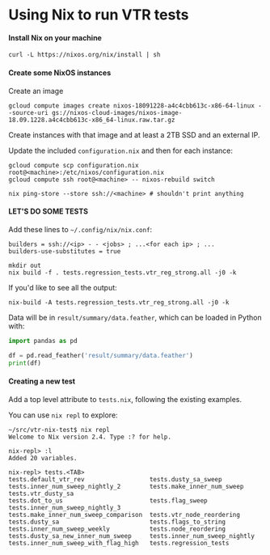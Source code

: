 Using Nix to run VTR tests
==========================

#### Install Nix on your machine

`curl -L https://nixos.org/nix/install | sh`

#### Create some NixOS instances

Create an image

```shell
gcloud compute images create nixos-18091228-a4c4cbb613c-x86-64-linux --source-uri gs://nixos-cloud-images/nixos-image-18.09.1228.a4c4cbb613c-x86_64-linux.raw.tar.gz
```

Create instances with that image and at least a 2TB SSD and an external IP.

Update the included `configuration.nix` and then for each instance:

```shell
gcloud compute scp configuration.nix root@<machine>:/etc/nixos/configuration.nix
gcloud compute ssh root@<machine> -- nixos-rebuild switch

nix ping-store --store ssh://<machine> # shouldn't print anything
```

#### LET'S DO SOME TESTS

Add these lines to `~/.config/nix/nix.conf`:

```
builders = ssh://<ip> - - <jobs> ; ...<for each ip> ; ...
builders-use-substitutes = true
```

```shell
mkdir out
nix build -f . tests.regression_tests.vtr_reg_strong.all -j0 -k
```

If you'd like to see all the output:

```shell
nix-build -A tests.regression_tests.vtr_reg_strong.all -j0 -k
```

Data will be in `result/summary/data.feather`, which can be loaded in Python with:

```python
import pandas as pd

df = pd.read_feather('result/summary/data.feather')
print(df)
```

#### Creating a new test

Add a top level attribute to `tests.nix`, following the existing examples.

You can use `nix repl` to explore:

```
~/src/vtr-nix-test$ nix repl
Welcome to Nix version 2.4. Type :? for help.

nix-repl> :l
Added 20 variables.

nix-repl> tests.<TAB>
tests.default_vtr_rev                  tests.dusty_sa_sweep                   tests.inner_num_sweep_nightly_2        tests.make_inner_num_sweep             tests.vtr_dusty_sa
tests.dot_to_us                        tests.flag_sweep                       tests.inner_num_sweep_nightly_3        tests.make_inner_num_sweep_comparison  tests.vtr_node_reordering
tests.dusty_sa                         tests.flags_to_string                  tests.inner_num_sweep_weekly           tests.node_reordering
tests.dusty_sa_new_inner_num_sweep     tests.inner_num_sweep_nightly          tests.inner_num_sweep_with_flag_high   tests.regression_tests
```
